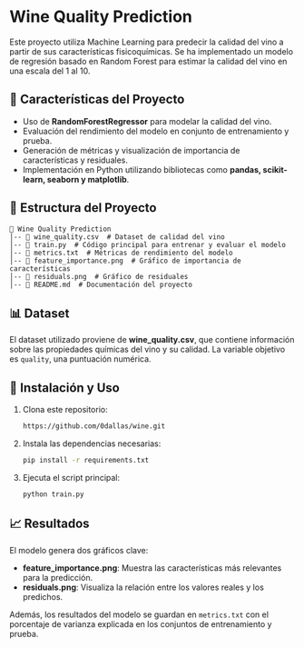 # Wine Quality Prediction

Este proyecto utiliza Machine Learning para predecir la calidad del vino a partir de sus características fisicoquímicas. Se ha implementado un modelo de regresión basado en Random Forest para estimar la calidad del vino en una escala del 1 al 10.

## 📌 Características del Proyecto

- Uso de **RandomForestRegressor** para modelar la calidad del vino.
- Evaluación del rendimiento del modelo en conjunto de entrenamiento y prueba.
- Generación de métricas y visualización de importancia de características y residuales.
- Implementación en Python utilizando bibliotecas como **pandas, scikit-learn, seaborn y matplotlib**.

## 📂 Estructura del Proyecto

```
📁 Wine Quality Prediction
│-- 📄 wine_quality.csv  # Dataset de calidad del vino
│-- 📄 train.py  # Código principal para entrenar y evaluar el modelo
│-- 📄 metrics.txt  # Métricas de rendimiento del modelo
│-- 📄 feature_importance.png  # Gráfico de importancia de características
│-- 📄 residuals.png  # Gráfico de residuales
│-- 📄 README.md  # Documentación del proyecto
```

## 📊 Dataset

El dataset utilizado proviene de **wine_quality.csv**, que contiene información sobre las propiedades químicas del vino y su calidad. La variable objetivo es `quality`, una puntuación numérica.

## 🔧 Instalación y Uso

1. Clona este repositorio:
   ```bash
   https://github.com/0dallas/wine.git
   ```
2. Instala las dependencias necesarias:
   ```bash
   pip install -r requirements.txt
   ```
3. Ejecuta el script principal:
   ```bash
   python train.py
   ```

## 📈 Resultados

El modelo genera dos gráficos clave:

- **feature_importance.png**: Muestra las características más relevantes para la predicción.
- **residuals.png**: Visualiza la relación entre los valores reales y los predichos.

Además, los resultados del modelo se guardan en `metrics.txt` con el porcentaje de varianza explicada en los conjuntos de entrenamiento y prueba.
